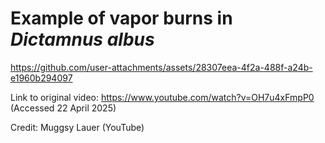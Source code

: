 # Example of vapor burns in *Dictamnus albus*


https://github.com/user-attachments/assets/28307eea-4f2a-488f-a24b-e1960b294097

Link to original video: https://www.youtube.com/watch?v=OH7u4xFmpP0 (Accessed 22 April 2025)

Credit: Muggsy Lauer (YouTube)
